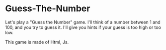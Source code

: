 # Guess-The-Number
<p>Let's play a "Guess the Number" game. I'll think of a number between 1 and 100, and you try to guess it. I'll give you hints if your guess is too high or too low.</p>

<p> This game is made of Html, Js.</p>